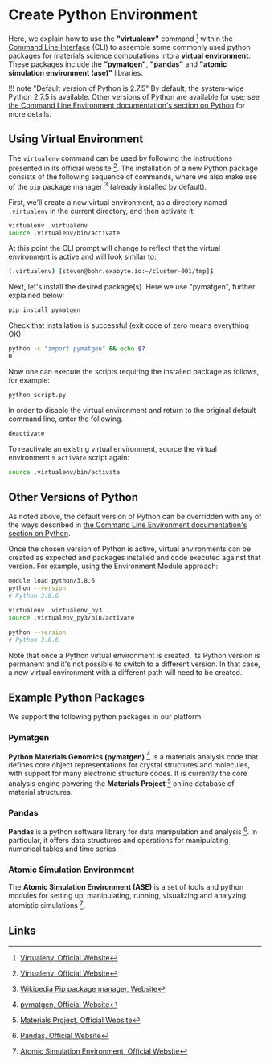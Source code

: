 # Create Python Environment

Here, we explain how to use the **"virtualenv"** command [^1] within the [Command Line Interface](../overview.md) (CLI) to assemble some commonly used python packages for materials science computations into a **virtual environment**. These packages include the **"pymatgen"**, **"pandas"** and **"atomic simulation environment (ase)"** libraries.

!!! note "Default version of Python is 2.7.5"
    By default, the system-wide Python 2.7.5 is available.  Other versions of Python are available for use; see [the Command Line Environment documentation's section on Python](../environment.md#default-python-environment) for more details.  

## Using Virtual Environment

The `virtualenv` command can be used by following the instructions presented in its official website [^1]. The installation of a new Python package consists of the following sequence of commands, where we also make use of the `pip` package manager [^2] (already installed by default).

First, we'll create a new virtual environment, as a directory named `.virtualenv` in the current directory, and then activate it:

```bash
virtualenv .virtualenv
source .virtualenv/bin/activate
```

At this point the CLI prompt will change to reflect that the virtual environment is active and will look similar to:

```bash
(.virtualenv) [steven@bohr.exabyte.io:~/cluster-001/tmp]$
```

Next, let's install the desired package(s). Here we use "pymatgen", further explained below:

```bash
pip install pymatgen
```

Check that installation is successful (exit code of zero means everything OK):

```bash
python -c "import pymatgen" && echo $?
0
```

Now one can execute the scripts requiring the installed package as follows, for example:

```bash
python script.py
```

In order to disable the virtual environment and return to the original default command line, enter the following.

```bash
deactivate
```

To reactivate an existing virtual environment, source the virtual environment's `activate` script again:

```bash
source .virtualenv/bin/activate
```

## Other Versions of Python

As noted above, the default version of Python can be overridden with any of the ways described in  [the Command Line Environment documentation's section on Python](../environment.md#default-python-environment).

Once the chosen version of Python is active, virtual environments can be created as expected and packages installed and code executed against that version.  For example, using the Environment Module approach:

```bash
module load python/3.8.6
python --version
# Python 3.8.6

virtualenv .virtualenv_py3
source .virtualenv_py3/bin/activate

python --version
# Python 3.8.6
```

Note that once a Python virtual environment is created, its Python version is permanent and it's not possible to switch to a different version.  In that case, a new virtual environment with a different path will need to be created.

## Example Python Packages

We support the following python packages in our platform.

### Pymatgen

**Python Materials Genomics (pymatgen)** [^3] is a materials analysis code that defines core object representations for crystal structures and molecules, with support for many electronic structure codes. It is currently the core analysis engine powering the **Materials Project** [^4] online database of material structures. 

### Pandas 
 
**Pandas** is a python software library for data manipulation and analysis [^5]. In particular, it offers data structures and operations for manipulating numerical tables and time series.

### Atomic Simulation Environment

The **Atomic Simulation Environment (ASE)** is a set of tools and python modules for setting up, manipulating, running, visualizing and analyzing atomistic simulations [^6]. 

## Links

[^1]: [Virtualenv, Official Website](https://virtualenv.pypa.io)

[^2]: [Wikipedia Pip package manager, Website](https://en.wikipedia.org/wiki/Pip_(package_manager))

[^3]: [pymatgen, Official Website](http://www.pymatgen.org)

[^4]: [Materials Project, Official Website](https://materialsproject.org/)

[^5]: [Pandas, Official Website](https://pandas.pydata.org/)

[^6]: [Atomic Simulation Environment, Official Website](https://wiki.fysik.dtu.dk/ase/)
